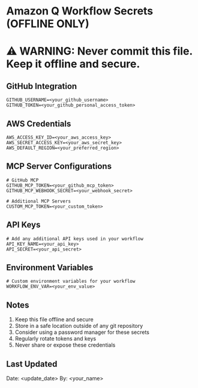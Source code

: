 # Amazon Q Workflow Secrets (OFFLINE ONLY)
# ⚠️ WARNING: Never commit this file. Keep it offline and secure.

## GitHub Integration
```plaintext
GITHUB_USERNAME=<your_github_username>
GITHUB_TOKEN=<your_github_personal_access_token>
```

## AWS Credentials
```plaintext
AWS_ACCESS_KEY_ID=<your_aws_access_key>
AWS_SECRET_ACCESS_KEY=<your_aws_secret_key>
AWS_DEFAULT_REGION=<your_preferred_region>
```

## MCP Server Configurations
```plaintext
# GitHub MCP
GITHUB_MCP_TOKEN=<your_github_mcp_token>
GITHUB_MCP_WEBHOOK_SECRET=<your_webhook_secret>

# Additional MCP Servers
CUSTOM_MCP_TOKEN=<your_custom_token>
```

## API Keys
```plaintext
# Add any additional API keys used in your workflow
API_KEY_NAME=<your_api_key>
API_SECRET=<your_api_secret>
```

## Environment Variables
```plaintext
# Custom environment variables for your workflow
WORKFLOW_ENV_VAR=<your_env_value>
```

## Notes
1. Keep this file offline and secure
2. Store in a safe location outside of any git repository
3. Consider using a password manager for these secrets
4. Regularly rotate tokens and keys
5. Never share or expose these credentials

## Last Updated
Date: <update_date>
By: <your_name>
